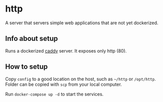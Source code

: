 # http

A server that servers simple web applications that are not yet dockerized.

## Info about setup

Runs a dockerized [caddy](https://caddyserver.com/) server. It exposes only http (80).

## How to setup

Copy `config` to a good location on the host, such as `~/http` or `/opt/http`. Folder can be copied with `scp` from your local computer.

Run `docker-compose up -d` to start the services.
